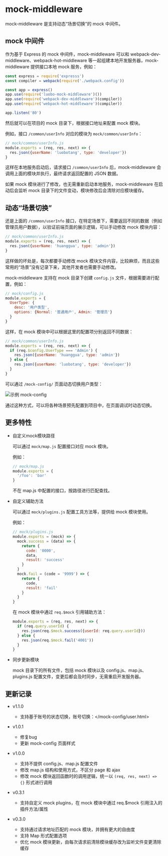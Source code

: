 # mock-middleware

mock-middleware 是支持动态“场景切换”的 mock 中间件。

## mock 中间件

作为基于 Express 的 mock 中间件，mock-middleware 可以和 webpack-dev-middleware、webpack-hot-middleware 等一起组建本地开发服务器，mock-middleware 提供接口本地 mock 服务，例如：

```javascript
const express = require('expresss')
const compiler = webpack(require('./webpack.config'))

const app = express()
app.use(require('luobo-mock-middleware')())
app.use(require('webpack-dev-middleware')(compiler))
app.use(require('webpack-hot-middleware')(compiler))

app.listen('80')
```

然后就可以在项目的 mock 目录下，根据接口地址来配置 mock 模块。

例如，接口 `/common/userInfo` 对应的模块为 `mock/common/userInfo`：

```javascript
// mock/common/userInfo.js
module.exports = (req, res, next) => {
  res.json({userName: 'luobotang', type: 'developer'})
}
```

这样在本地服务启动后，请求接口 `/common/userInfo` 后，mock-middleware 会调用上面的模块并执行，最终请求返回配置的 JSON 数据。

如果 mock 模块进行了修改，也无需重新启动本地服务，mock-middleware 在启动后会监听 mock 目录下的文件变动，模块修改后会清除对应模块缓存。

## 动态“场景切换”

还是上面的 `/common/userInfo` 接口，在特定场景下，需要返回不同的数据（例如管理员用户数据），以验证前端页面的展示逻辑，可以手动修改 mock 模块内容：

```javascript
// mock/common/userInfo.js
module.exports = (req, res, next) => {
  res.json({userName: 'huanggua', type: 'admin'})
}
```

这样做的坏处是，每次都要手动修改 mock 模块文件内容，比较麻烦，而且这些常用的“场景”没有记录下来，其他开发者也需要手动修改。

mock-middleware 支持在 mock 目录下创建 `config.js` 文件，根据需要进行配置，例如：

```javascript
// mock/config.js
module.exports = {
  UserType: {
    desc: '用户类型',
    options: {Normal: '普通用户', Admin: '管理员'}
  }
}
```

这样，在 mock 模块中可以根据这里的配置项分别返回不同数据：

```javascript
// mock/common/userInfo.js
module.exports = (req, res, next) => {
  if (req.$config.UserType === 'Admin') {
    res.json({userName: 'huanggua', type: 'admin'})
  } else {
    res.json({userName: 'luobotang', type: 'developer'})
  }
}
```

可以通过 `/mock-config/` 页面动态切换用户类型：

![示例 mock-config](demo-mock-config.png)

通过这种方式，可以将各种场景预先配置到项目中，在页面调试时动态切换。

## 更多特性

- 自定义mock模块路径

  可以通过 `mock/map.js` 配置接口对应 mock 模块。
  
  例如：

  ```javascript
  // mock/map.js
  module.exports = {
    '/foo': 'bar'
  }
  ```

  不在 map.js 中配置的接口，按路径进行匹配查找。

- 自定义辅助方法

  可以通过 `mock/plugins.js` 配置工具方法等，提供给 mock 模块使用。

  例如：

  ```javascript
  // mock/plugins.js
  module.exports = (mock) => {
    mock.success = (data) => {
      return {
        code: '0000',
        data,
        result: 'success'
      }
    }
    mock.fail = (code = '9999') => {
      return {
        code,
        result: 'fail'
      }
    }
  }
  ```

  在 mock 模块中通过 `req.$mock` 引用辅助方法：

  ```javascript
  module.exports = (req, res, next) => {
    if (req.query.userId) {
      res.json(req.$mock.success({userId: req.query.userId}))
    } else {
      res.json(req.$mock.fail('4001'))
    }
  }
  ```

- 同步更新模块

  mock 目录下的所有文件，包括 mock 模块以及 config.js、map.js、plugins.js 配置文件，变更后都会及时同步，无需重启开发服务器。

## 更新记录

- v1.1.0

  - 支持基于账号的状态切换，账号切换：</mock-config/user.html>

- v1.0.1

  - 修复bug
  - 更新 mock-config 页面样式

- v1.0.0

  - 支持不提供 config.js、map.js 配置文件
  - 修改 map.js 结构和使用方式，不区分 page 和 ajax
  - 修改 mock 模块返回函数时的调用逻辑，统一以 `(req, res, next) => {}` 形式进行调用

- v0.3.1

  - 支持自定义 mock plugins，在 mock 模块中通过 req.$mock 引用注入的插件方法/属性

- v0.3.0

  - 支持通过请求地址匹配的 mock 模块，并拥有更大的自由度
  - 支持 Map 形式配置选项
  - 优化 mock 模块更新，由每次请求前清除模块缓存改为监听文件变更清除缓存
